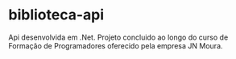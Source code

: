# biblioteca-api
Api desenvolvida em .Net. 
Projeto concluido ao longo do curso de Formação de Programadores oferecido pela empresa JN Moura.
